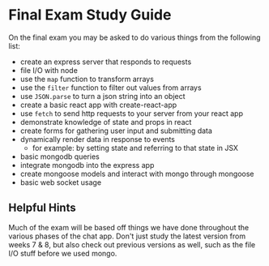 # Final Exam Study Guide

On the final exam you may be asked to do various things from the following list:

* create an express server that responds to requests
* file I/O with node
* use the `map` function to transform arrays
* use the `filter` function to filter out values from arrays
* use `JSON.parse` to turn a json string into an object
* create a basic react app with create-react-app
* use `fetch` to send http requests to your server from your react app
* demonstrate knowledge of state and props in react
* create forms for gathering user input and submitting data
* dynamically render data in response to events
  * for example: by setting state and referring to that state in JSX
* basic mongodb queries
* integrate mongodb into the express app
* create mongoose models and interact with mongo through mongoose
* basic web socket usage

## Helpful Hints

Much of the exam will be based off things we have done throughout the various phases of the chat app. Don't just study the latest version from weeks 7 & 8, but also check out previous versions as well, such as the file I/O stuff before we used mongo.



